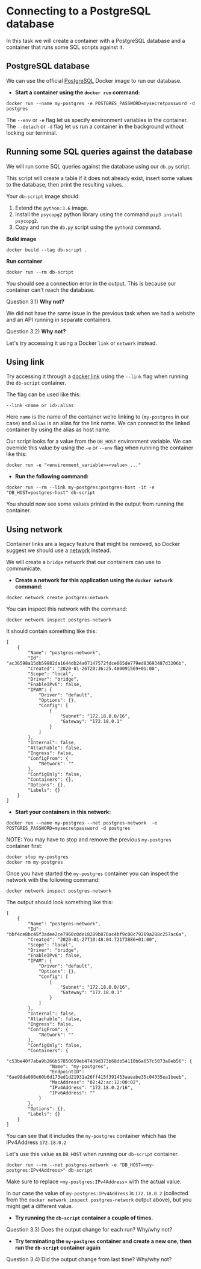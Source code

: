 # Connecting to a PostgreSQL database

In this task we will create a container with a PostgreSQL database and a container that runs some SQL scripts against it.

## PostgreSQL database

We can use the official [PostgreSQL](https://hub.docker.com/_/postgres) Docker image to run our database.

- **Start a container using the `docker run` command:**

```
docker run --name my-postgres -e POSTGRES_PASSWORD=mysecretpassword -d postgres
```

The `--env` or `-e` flag let us specify environment variables in the container.
The `--detach` or `-d` flag let us run a container in the background without locking our terminal.

## Running some SQL queries against the database

We will run some SQL queries against the database using our `db.py` script.

This script will create a table if it does not already exist, insert some values to the database, then print the resulting values.

Your `db-script` image should:
1) Extend the `python:3.6` image.
2) Install the `psycopg2` python library using the command `pip3 install psycopg2`.
3) Copy and run the `db.py` script using the `python3` command.

**Build image**
```
docker build --tag db-script .
```

**Run container**
```
docker run --rm db-script
```

You should see a connection error in the output. This is because our container can't reach the database.

Question 3.1) **Why not?**

We did not have the same issue in the previous task when we had a website and an API running in separate containers.

Question 3.2) **Why not?**

Let's try accessing it using a Docker `link` or `network` instead.

## Using link
Try accessing it through a [docker link](https://docs.docker.com/network/links/) using the `--link` flag when running the `db-script` container.

The flag can be used like this:
```
--link <name or id>:alias
```

Here `name` is the name of the container we’re linking to (`my-postgres` in our case) and  `alias` is an alias for the link name. We can connect to the linked container by using the alias as host name.

Our script looks for a value from the `DB_HOST` environment variable. We can override this value by using the `-e` or `--env` flag when running the container like this:
```
docker run -e "<environment_variable>=<value> ..."
```

- **Run the following command:**

```
docker run --rm --link my-postgres:postgres-host -it -e "DB_HOST=postgres-host" db-script
```

You should now see some values printed in the output from running the container.

## Using network
Container links are a legacy feature that might be removed, so Docker suggest we should use a [network](https://docs.docker.com/network/) instead.

We will create a `bridge` network that our containers can use to communicate.

- **Create a network for this application using the `docker network` command:**

```
docker network create postgres-network
```

You can inspect this network with the command:
```
docker network inspect postgres-network
```

It should contain something like this:
```
[
    {
        "Name": "postgres-network",
        "Id": "ac36598a15db59882da1644db24a07147572fdce065de779ed83693487d3206b",
        "Created": "2020-01-26T20:36:25.480091569+01:00",
        "Scope": "local",
        "Driver": "bridge",
        "EnableIPv6": false,
        "IPAM": {
            "Driver": "default",
            "Options": {},
            "Config": [
                {
                    "Subnet": "172.18.0.0/16",
                    "Gateway": "172.18.0.1"
                }
            ]
        },
        "Internal": false,
        "Attachable": false,
        "Ingress": false,
        "ConfigFrom": {
            "Network": ""
        },
        "ConfigOnly": false,
        "Containers": {},
        "Options": {},
        "Labels": {}
    }
]
```

- **Start your containers in this network:**

```
docker run --name my-postgres --net postgres-network  -e POSTGRES_PASSWORD=mysecretpassword -d postgres
```

NOTE: You may have to stop and remove the previous `my-postgres` container first:
```
docker stop my-postgres
docker rm my-postgres
```

Once you have started the `my-postgres` container you can inspect the network with the following command:
```
docker network inspect postgres-network
```

The output should look something like this:
```
[
    {
        "Name": "postgres-network",
        "Id": "bbf4ce8bc45f3adee2ce7960c0de18289b870ac4bf9c00c79269a288c257ac6a",
        "Created": "2020-01-27T10:48:04.72173886+01:00",
        "Scope": "local",
        "Driver": "bridge",
        "EnableIPv6": false,
        "IPAM": {
            "Driver": "default",
            "Options": {},
            "Config": [
                {
                    "Subnet": "172.18.0.0/16",
                    "Gateway": "172.18.0.1"
                }
            ]
        },
        "Internal": false,
        "Attachable": false,
        "Ingress": false,
        "ConfigFrom": {
            "Network": ""
        },
        "ConfigOnly": false,
        "Containers": {
            "c53be40f7aba9b266b57850659eb47439d373b68db54110b6a657c5873a8eb56": {
                "Name": "my-postgres",
                "EndpointID": "6ae98da080e60b6d173ed1d21931a26ff415f391453aaeabe35c04335ea1beeb",
                "MacAddress": "02:42:ac:12:00:02",
                "IPv4Address": "172.18.0.2/16",
                "IPv6Address": ""
            }
        },
        "Options": {},
        "Labels": {}
    }
]
```

You can see that it includes the `my-postgres` container which has the IPv4Address `172.18.0.2`

Let's use this value as `DB_HOST` when running our `db-script` container.

```
docker run --rm --net postgres-network -e "DB_HOST=<my-postgres:IPv4Address>" db-script
```

Make sure to replace `<my-postgres:IPv4Address>` with the actual value.

In our case the value of `my-postgres:IPv4Address` is `172.18.0.2` (collected from the `docker network inspect postgres-network` output above), but you might get a different value.

- **Try running the `db-script` container a couple of times.**

Question 3.3) Does the output change for each run? Why/why not?

- **Try terminating the `my-postgres` container and create a new one, then run the `db-script` container again**

Question 3.4) Did the output change from last time? Why/why not?
